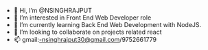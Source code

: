 - 👋 Hi, I’m @NSINGHRAJPUT
- 👀 I’m interested in Front End Web Developer role
- 🌱 I’m currently learning  Back End Web Development with NodeJS.  
- 💞️ I’m looking to collaborate on projects related react
- 📫 gmail:-nsinghrajput30@gmail.com/9752661779

<!---
NSINGHRAJPUT/NSINGHRAJPUT is a ✨ special ✨ repository because its `README.md` (this file) appears on your GitHub profile.
You can click the Preview link to take a look at your changes.
--->
